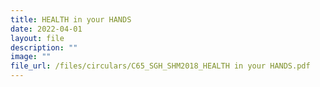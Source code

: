 ```yaml
---
title: HEALTH in your HANDS
date: 2022-04-01
layout: file
description: ""
image: ""
file_url: /files/circulars/C65_SGH_SHM2018_HEALTH in your HANDS.pdf
---
```

